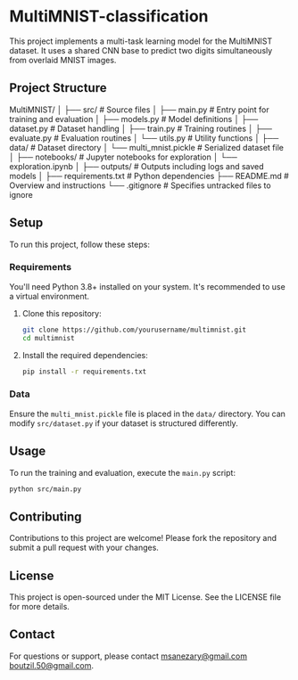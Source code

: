 # MultiMNIST-classification

This project implements a multi-task learning model for the MultiMNIST dataset. It uses a shared CNN base to predict two digits simultaneously from overlaid MNIST images.

## Project Structure

MultiMNIST/
│
├── src/                      # Source files
│   ├── main.py               # Entry point for training and evaluation
│   ├── models.py             # Model definitions
│   ├── dataset.py            # Dataset handling
│   ├── train.py              # Training routines
│   ├── evaluate.py           # Evaluation routines
│   └── utils.py              # Utility functions
│
├── data/                     # Dataset directory
│   └── multi_mnist.pickle    # Serialized dataset file
│
├── notebooks/                # Jupyter notebooks for exploration
│   └── exploration.ipynb
│
├── outputs/                  # Outputs including logs and saved models
│
├── requirements.txt          # Python dependencies
├── README.md                 # Overview and instructions
└── .gitignore                # Specifies untracked files to ignore

## Setup

To run this project, follow these steps:

### Requirements

You'll need Python 3.8+ installed on your system. It's recommended to use a virtual environment.

1. Clone this repository:
   ```bash
   git clone https://github.com/yourusername/multimnist.git
   cd multimnist
   ```

2. Install the required dependencies:
   ```bash
   pip install -r requirements.txt
   ```

### Data

Ensure the `multi_mnist.pickle` file is placed in the `data/` directory. You can modify `src/dataset.py` if your dataset is structured differently.

## Usage

To run the training and evaluation, execute the `main.py` script:

```bash
python src/main.py
```

## Contributing

Contributions to this project are welcome! Please fork the repository and submit a pull request with your changes.

## License

This project is open-sourced under the MIT License. See the LICENSE file for more details.

## Contact

For questions or support, please contact [msanezary@gmail.com](mailto:msanezary@gmail.com) [boutzil.50@gmail.com](mailto:boutzil.50@gmail.com).